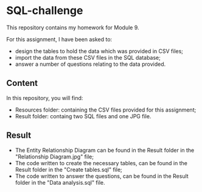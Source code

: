 # SQL-challenge

This repository contains my homework for Module 9.

For this assignment, I have been asked to:
- design the tables to hold the data which was provided in CSV files;
- import the data from these CSV files in the SQL database;
- answer a number of questions relating to the data provided. 


## Content

In this repository, you will find:
- Resources folder: containing the CSV files provided for this assignment;
- Result folder: containg two SQL files and one JPG file. 

## Result

- The Entity Relationship Diagram can be found in the Result folder in the "Relationship Diagram.jpg" file;
- The code written to create the necessary tables, can be found in the Result folder in the "Create tables.sql" file;
- The code written to answer the questions, can be found in the Result folder in the "Data analysis.sql" file. 
